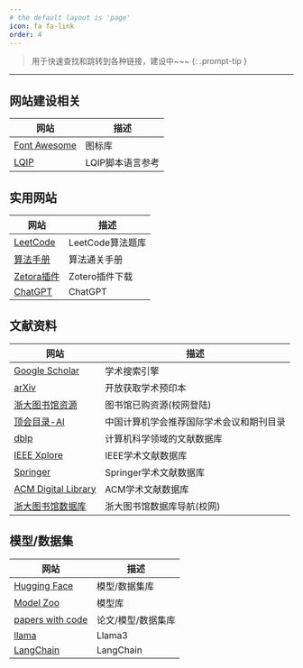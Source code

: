 ```yaml
---
# the default layout is 'page'
icon: fa fa-link
order: 4
---
```


> 用于快速查找和跳转到各种链接，建设中~~~
{: .prompt-tip }

-------

## 网站建设相关

| 网站                                                              | 描述             |
| ----------------------------------------------------------------- | ---------------- |
| [Font Awesome](https://fontawesome.com/)                          | 图标库           |
| [LQIP](https://liquidjs.com/zh-cn/tutorials/intro-to-liquid.html) | LQIP脚本语言参考 |

## 实用网站

| 网站                                              | 描述             |
| ------------------------------------------------- | ---------------- |
| [LeetCode](https://leetcode-cn.com/)              | LeetCode算法题库 |
| [算法手册](https://algo.itcharge.cn/)             | 算法通关手册     |
| [Zetora插件](https://zotero-chinese.com/plugins/) | Zotero插件下载   |
| [ChatGPT](https://chat.openai.com/)               | ChatGPT          |

## 文献资料

| 网站                                                          | 描述                                     |
| ------------------------------------------------------------- | ---------------------------------------- |
| [Google Scholar](https://scholar.google.com/)                 | 学术搜索引擎                             |
| [arXiv](https://arxiv.org/)                                   | 开放获取学术预印本                       |
| [浙大图书馆资源](https://libdb.zju.edu.cn/)                   | 图书馆已购资源(校网登陆)                 |
| [顶会目录-AI](https://www.ccf.org.cn/Academic_Evaluation/AI/) | 中国计算机学会推荐国际学术会议和期刊目录 |
| [dblp](https://dblp.org/)                                     | 计算机科学领域的文献数据库               |
| [IEEE Xplore](https://ieeexplore.ieee.org/)                   | IEEE学术文献数据库                       |
| [Springer](https://link.springer.com/)                        | Springer学术文献数据库                   |
| [ACM Digital Library](https://dl.acm.org/)                    | ACM学术文献数据库                        |
| [浙大图书馆数据库](https://libdb.zju.edu.cn/)                 | 浙大图书馆数据库导航(校网)               |

## 模型/数据集

| 网站                                            | 描述               |
| ----------------------------------------------- | ------------------ |
| [Hugging Face](https://huggingface.co/)         | 模型/数据集库      |
| [Model Zoo](https://modelzoo.co/)               | 模型库             |
| [papers with code](https://paperswithcode.com/) | 论文/模型/数据集库 |
| [llama](https://www.llama.com)                  | Llama3             |
| [LangChain](https://www.langchain.com)          | LangChain          |
